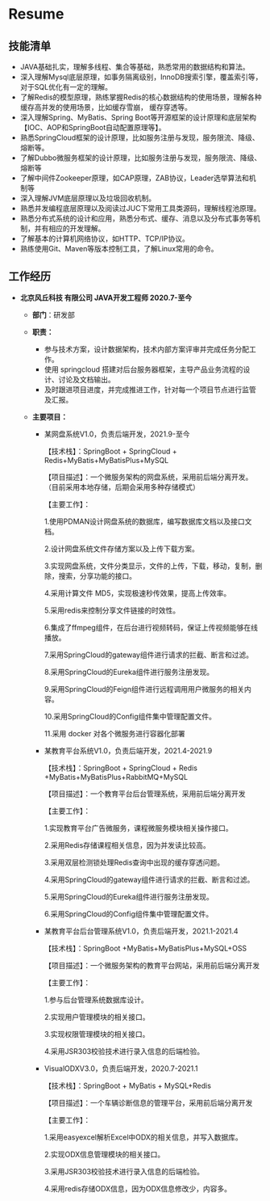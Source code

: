 # Resume
## 技能清单

- JAVA基础扎实，理解多线程、集合等基础，熟悉常用的数据结构和算法。
- 深入理解Mysql底层原理，如事务隔离级别，InnoDB搜索引擎，覆盖索引等，对于SQL优化有一定的理解。
- 了解Redis的模型原理，熟练掌握Redis的核心数据结构的使用场景，理解各种缓存高并发的使用场景，比如缓存雪崩， 缓存穿透等。
- 深入理解Spring、MyBatis、Spring Boot等开源框架的设计原理和底层架构【IOC、AOP和SpringBoot自动配置原理等】。
- 熟悉SpringCloud框架的设计原理，比如服务注册与发现，服务限流、降级、熔断等。
- 了解Dubbo微服务框架的设计原理，比如服务注册与发现，服务限流、降级、熔断等
- 了解中间件Zookeeper原理，如CAP原理，ZAB协议，Leader选举算法和机制等
- 深入理解JVM底层原理以及垃圾回收机制。
- 熟悉并发编程底层原理以及阅读过JUC下常用工具类源码，理解线程池原理。
- 熟悉分布式系统的设计和应用，熟悉分布式、缓存、消息以及分布式事务等机制，并有相应的开发理解。
- 了解基本的计算机网络协议，如HTTP、TCP/IP协议。
- 熟练使用Git、Maven等版本控制工具，了解Linux常用的命令。

## 工作经历

- **北京风丘科技 有限公司  JAVA开发工程师   2020.7-至今**

  - **部门**：研发部
  - **职责：**

    - 参与技术方案，设计数据架构，技术内部方案评审并完成任务分配工作。
    - 使用 springcloud 搭建对后台服务器框架，主导产品业务流程的设计、讨论及文档输出。
    - 及时跟进项目进度，并完成推进工作，针对每一个项目节点进行监管及汇报。
  - **主要项目：**

    - 某网盘系统V1.0，负责后端开发，2021.9-至今

      【技术栈】：SpringBoot + SpringCloud + Redis+MyBatis+MyBatisPlus+MySQL

      【项目描述】：一个微服务架构的网盘系统，采用前后端分离开发。（目前采用本地存储，后期会采用多种存储模式）

      【主要工作】：

      1.使用PDMAN设计网盘系统的数据库，编写数据库文档以及接口文档。

      2.设计网盘系统文件存储方案以及上传下载方案。

      3.实现网盘系统，文件分类显示，文件的上传，下载，移动，复制，删除，搜索，分享功能的接口。

      4.采用计算文件 MD5，实现极速秒传效果，提高上传效率。

      5.采用redis来控制分享文件链接的时效性。

      6.集成了ffmpeg组件，在后台进行视频转码，保证上传视频能够在线播放。

      7.采用SpringCloud的gateway组件进行请求的拦截、断言和过滤。

      8.采用SpringCloud的Eureka组件进行服务注册发现。

      9.采用SpringCloud的Feign组件进行远程调用用户微服务的相关内容。

      10.采用SpringCloud的Config组件集中管理配置文件。

      11.采用 docker 对各个微服务进行容器化部署
    - 某教育平台系统V1.0，负责后端开发，2021.4-2021.9

      【技术栈】：SpringBoot + SpringCloud  + Redis +MyBatis+MyBatisPlus+RabbitMQ+MySQL

      【项目描述】：一个教育平台后台管理系统，采用前后端分离开发

      【主要工作】：

      1.实现教育平台广告微服务，课程微服务模块相关操作接口。

      2.采用Redis存储课程相关信息，因为并发读比较高。

      3.采用双层检测锁处理Redis查询中出现的缓存穿透问题。

      4.采用SpringCloud的gateway组件进行请求的拦截、断言和过滤。

      5.采用SpringCloud的Eureka组件进行服务注册发现。

      6.采用SpringCloud的Config组件集中管理配置文件。
    - 某教育平台后台管理系统V1.0，负责后端开发，2021.1-2021.4

      【技术栈】：SpringBoot +MyBatis+MyBatisPlus+MySQL+OSS

      【项目描述】：一个微服务架构的教育平台网站，采用前后端分离开发

      【主要工作】：

      1.参与后台管理系统数据库设计。

      2.实现用户管理模块的相关接口。

      3.实现权限管理模块的相关接口。

      4.采用JSR303校验技术进行录入信息的后端检验。
    - VisualODXV3.0，负责后端开发，2020.7-2021.1

      【技术栈】：SpringBoot + MyBatis + MySQL+Redis

      【项目描述】：一个车辆诊断信息的管理平台，采用前后端分离开发

      【主要工作】：

      1.采用easyexcel解析Excel中ODX的相关信息，并写入数据库。

      2.实现ODX信息管理模块的相关接口。

      3.采用JSR303校验技术进行录入信息的后端检验。

      4.采用redis存储ODX信息，因为ODX信息修改少，内容多。
